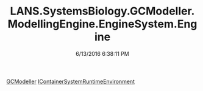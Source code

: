 ﻿---
title: LANS.SystemsBiology.GCModeller.ModellingEngine.EngineSystem.Engine
date: 6/13/2016 6:38:11 PM
---

[GCModeller](T-LANS.SystemsBiology.GCModeller.ModellingEngine.EngineSystem.Engine.GCModeller.html)
[IContainerSystemRuntimeEnvironment](T-LANS.SystemsBiology.GCModeller.ModellingEngine.EngineSystem.Engine.IContainerSystemRuntimeEnvironment.html)

